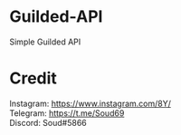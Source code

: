 # Guilded-API
Simple Guilded API
# Credit

Instagram: https://www.instagram.com/8Y/ <br />
Telegram: https://t.me/Soud69 <br />
Discord: Soud#5866
